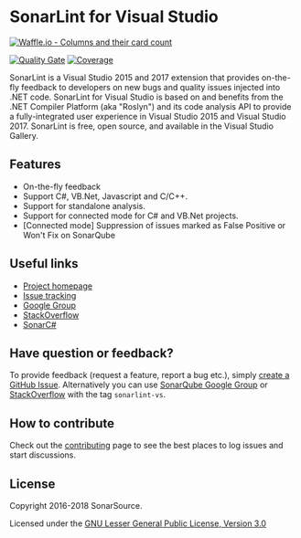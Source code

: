 # SonarLint for Visual Studio

[![Waffle.io - Columns and their card count](https://badge.waffle.io/SonarSource/sonar-csharp.svg?columns=all)](https://waffle.io/SonarSource/sonar-csharp?source=SonarSource%2Fsonarlint-visualstudio)

[![Quality Gate](https://next.sonarqube.com/sonarqube/api/project_badges/measure?project=sonarlint-visualstudio&metric=alert_status)](https://next.sonarqube.com/sonarqube/dashboard?id=sonarlint-visualstudio)
[![Coverage](https://next.sonarqube.com/sonarqube/api/project_badges/measure?project=sonarlint-visualstudio&metric=coverage)](https://next.sonarqube.com/sonarqube/component_measures/domain/Coverage?id=sonarlint-visualstudio)


SonarLint is a Visual Studio 2015 and 2017 extension that provides on-the-fly feedback to developers on new bugs and
quality issues injected into .NET code. SonarLint for Visual Studio is based on and benefits from the .NET Compiler
Platform (aka "Roslyn") and its code analysis API to provide a fully-integrated user experience in Visual Studio 2015
and Visual Studio 2017.
SonarLint is free, open source, and available in the Visual Studio Gallery.

## Features
* On-the-fly feedback
* Support C#, VB.Net, Javascript and C/C++.
* Support for standalone analysis.
* Support for connected mode for C# and VB.Net projects.
* [Connected mode] Suppression of issues marked as False Positive or Won't Fix on SonarQube

## Useful links
* [Project homepage](https://redirect.sonarsource.com/doc/sonar-visualstudio.html)
* [Issue tracking](https://github.com/SonarSource/sonarlint-visualstudio/issues)
* [Google Group](https://groups.google.com/forum/#!forum/sonarlint)
* [StackOverflow](https://stackoverflow.com/questions/tagged/sonarlint-vs)
* [SonarC#](https://github.com/SonarSource/sonar-csharp)

## Have question or feedback?

To provide feedback (request a feature, report a bug etc.), simply
[create a GitHub Issue](https://github.com/SonarSource/sonarlint-visualstudio/issues/new).
Alternatively you can use [SonarQube Google Group](https://groups.google.com/forum/#!forum/sonarlint) or
[StackOverflow](http://stackoverflow.com/questions/tagged/sonarlint-vs) with the tag `sonarlint-vs`.

## How to contribute

Check out the [contributing](CONTRIBUTING.md) page to see the best places to log issues and start discussions.

## License

Copyright 2016-2018 SonarSource.

Licensed under the [GNU Lesser General Public License, Version 3.0](http://www.gnu.org/licenses/lgpl.txt)
